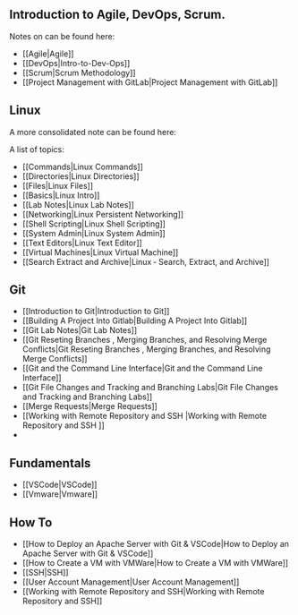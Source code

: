 ## Introduction to Agile, DevOps, Scrum.
Notes on can be found here:
- [[Agile|Agile]]
- [[DevOps|Intro-to-Dev-Ops]]
- [[Scrum|Scrum Methodology]]
- [[Project Management with GitLab|Project Management with GitLab]]

## Linux
A more consolidated note can be found here:

A list of topics:
- [[Commands|Linux Commands]]
- [[Directories|Linux Directories]]
- [[Files|Linux Files]]
- [[Basics|Linux Intro]]
- [[Lab Notes|Linux Lab Notes]]
- [[Networking|Linux Persistent Networking]]
- [[Shell Scripting|Linux Shell Scripting]]
- [[System Admin|Linux System Admin]]
- [[Text Editors|Linux Text Editor]]
- [[Virtual Machines|Linux Virtual Machine]]
- [[Search Extract and Archive|Linux ‐ Search, Extract, and Archive]]

## Git
- [[Introduction to Git|Introduction to Git]]
- [[Building A Project Into Gitlab|Building A Project Into Gitlab]]
- [[Git Lab Notes|Git Lab Notes]]
- [[Git Reseting Branches , Merging Branches, and Resolving Merge Conflicts|Git Reseting Branches , Merging Branches, and Resolving Merge Conflicts]]
- [[Git and the Command Line Interface|Git and the Command Line Interface]]
- [[Git File Changes and Tracking and Branching Labs|Git File Changes and Tracking and Branching Labs]]
- [[Merge Requests|Merge Requests]]
- [[Working with Remote Repository and SSH |Working with Remote Repository and SSH ]]
- 

## Fundamentals
- [[VSCode|VSCode]]
- [[Vmware|Vmware]]

## How To
- [[How to Deploy an Apache Server with Git & VSCode|How to Deploy an Apache Server with Git & VSCode]]
- [[How to Create a VM with VMWare|How to Create a VM with VMWare]]
- [[SSH|SSH]]
- [[User Account Management|User Account Management]]
- [[Working with Remote Repository and SSH|Working with Remote Repository and SSH]]
